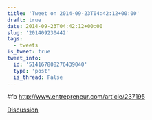 ```yaml
---
title: 'Tweet on 2014-09-23T04:42:12+00:00'
draft: true
date: 2014-09-23T04:42:12+00:00
slug: '201409230442'
tags:
  - tweets
is_tweet: true
tweet_info:
  id: '514167808276439040'
  type: 'post'
  is_thread: False
---
```




#fb <http://www.entrepreneur.com/article/237195>

[Discussion](https://x.com/sytelus/status/514167808276439040)
